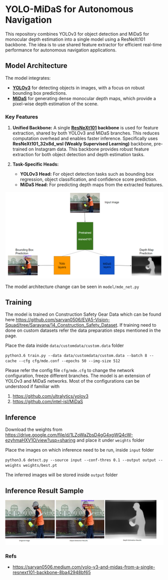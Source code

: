 # YOLO-MiDaS for Autonomous Navigation

This repository combines YOLOv3 for object detection and MiDaS for monocular depth estimation into a single model using a ResNeXt101 backbone. The idea is to use shared feature extractor for efficient real-time performance for autonomous navigation applications.

## **Model Architecture**
The model integrates:
- **[YOLOv3](https://arxiv.org/abs/1804.02767)** for detecting objects in images, with a focus on robust bounding box predictions.
- **[MiDaS](https://github.com/isl-org/MiDaS)** for generating dense monocular depth maps, which provide a pixel-wise depth estimation of the scene.


### **Key Features**
1. **Unified Backbone:** A single **[ResNeXt101](https://arxiv.org/abs/1611.05431) backbone** is used for feature extraction, shared by both YOLOv3 and MiDaS branches. This reduces computation overhead and enables faster inference.
Specifically uses **ResNeXt101_32x8d_wsl (Weakly Supervised Learning)** backbone, pre-trained on Instagram data. This backbone provides robust feature extraction for both object detection and depth estimation tasks.

2. **Task-Specific Heads:**
   - **YOLOv3 Head:** For object detection tasks such as bounding box regression, object classification, and confidence score prediction.
   - **MiDaS Head:** For predicting depth maps from the extracted features.











![structure](docs/assets/structure.PNG)

The model architecture change can be seen in `model/mde_net.py`

## Training

The model is trained on Construction Safety Gear Data which can be found here https://github.com/sarvan0506/EVA5-Vision-Squad/tree/Saravana/14_Construction_Safety_Dataset. If training need to done on custom datasets refer the data preparation steps mentioned in the page.

Place the data inside `data/customdata/custom.data` folder

`python3.6 train.py --data data/customdata/custom.data --batch 8 --cache --cfg cfg/mde.conf --epochs 50 --img-size 512`

Please refer the config file `cfg/mde.cfg` to change the network configuration, freeze different branches. The model is an extension of YOLOv3 and MiDaS networks. Most of the configurations can be understood if familiar with

1. https://github.com/ultralytics/yolov3
2. https://github.com/intel-isl/MiDaS

## Inference

Download the weights from https://drive.google.com/file/d/1LZoWaZbsD4gG4xgWQ4cW-ezyhmaHXV1O/view?usp=sharing and place it under `weights` folder

Place the images on which inference need to be run, inside `input` folder

`python3.6 detect.py --source input --conf-thres 0.1 --output output --weights weights/best.pt`

The inferred images will be stored inside `output` folder

## Inference Result Sample

![result](docs/assets/results.png)


### Refs
-  https://sarvan0506.medium.com/yolo-v3-and-midas-from-a-single-resnext101-backbone-8ba42948bf65
